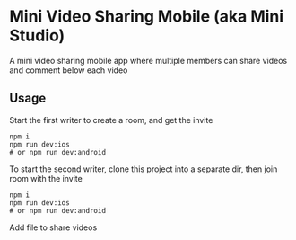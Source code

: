 # Mini Video Sharing Mobile (aka Mini Studio)

A mini video sharing mobile app where multiple members can share videos and comment below each video

## Usage
Start the first writer to create a room, and get the invite

```shell
npm i
npm run dev:ios  
# or npm run dev:android
```

To start the second writer, clone this project into a separate dir, then join room with the invite

```shell
npm i
npm run dev:ios
# or npm run dev:android
```

Add file to share videos
